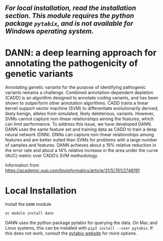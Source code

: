 ## _For local installation, read the installation section. This module requires the python package `pytabix`, and is not available for Windows operating system._

# DANN: a deep learning approach for annotating the pathogenicity of genetic variants

Annotating genetic variants for the purpose of identifying pathogenic variants remains a challenge. Combined annotation-dependent depletion (CADD) is an algorithm designed to annotate coding variants, and has been shown to outperform other annotation algorithms. CADD trains a linear kernel support vector machine (SVM) to differentiate evolutionarily derived, likely benign, alleles from simulated, likely deleterious, variants. However, SVMs cannot capture non-linear relationships among the features, which can limit performance. To address this issue, we have developed DANN. DANN uses the same feature set and training data as CADD to train a deep neural network (DNN). DNNs can capture non-linear relationships among features and are better suited than SVMs for problems with a large number of samples and features.  DANN achieves about a 19% relative reduction in the error rate and about a 14% relative increase in the area under the curve (AUC) metric over CADD’s SVM methodology.

Information from https://academic.oup.com/bioinformatics/article/31/5/761/2748191

# Local Installation

Install the `DANN` module

```bash
oc module install dann
```
DANN uses the python package pytabix for querying the data. On Mac and Linux systems, this can be installed with `pip3 install --user pytabix`. If this does not work, consult the [pytabix website](https://pypi.org/project/pytabix/) for more options.


